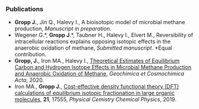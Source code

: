 ### Publications
- **Gropp J.**, Jin Q., Halevy I., A bioisotopic model of microbial methane production, *Manuscript in preparation*.
- Wegener G.\*, **Gropp J.**\*, Taubner H., Halevy I., Elvert M., Reversibility of intracellular reactions explains opposing isotopic effects in the anaerobic oxidation of methane, *Submitted manuscript*. \*Equal contribution.
- **Gropp, J.**, Iron MA., Halevy I., [Theoretical Estimates of Equilibrium Carbon and Hydrogen Isotope Effects in Microbial Methane Production and Anaerobic Oxidation of Methane](https://www.sciencedirect.com/science/article/abs/pii/S0016703720306505), *Geochimica et Cosmochimica Acta*, 2020.
- Iron MA., **Gropp J.**, [Cost-effective density functional theory (DFT) calculations of equilibrium isotopic fractionation in large organic molecules](https://pubs.rsc.org/en/content/articlelanding/2019/cp/c9cp02975c), **21**, 17555, *Physical Cemistry Chemical Physics*, 2019.
